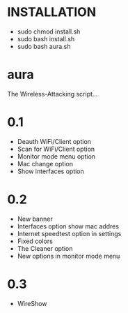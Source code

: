 # INSTALLATION
+ sudo chmod install.sh
+ sudo bash install.sh
+ sudo bash aura.sh

# aura
The Wireless-Attacking script...

# 0.1
+ Deauth WiFi/Client option
+ Scan for WiFi/Client option
+ Monitor mode menu option
+ Mac change option
+ Show interfaces option

# 0.2
+ New banner
+ Interfaces option show mac addres
+ Internet speedtest option in settings
+ Fixed colors
+ The Cleaner option
+ New options in monitor mode menu

# 0.3
+ WireShow
